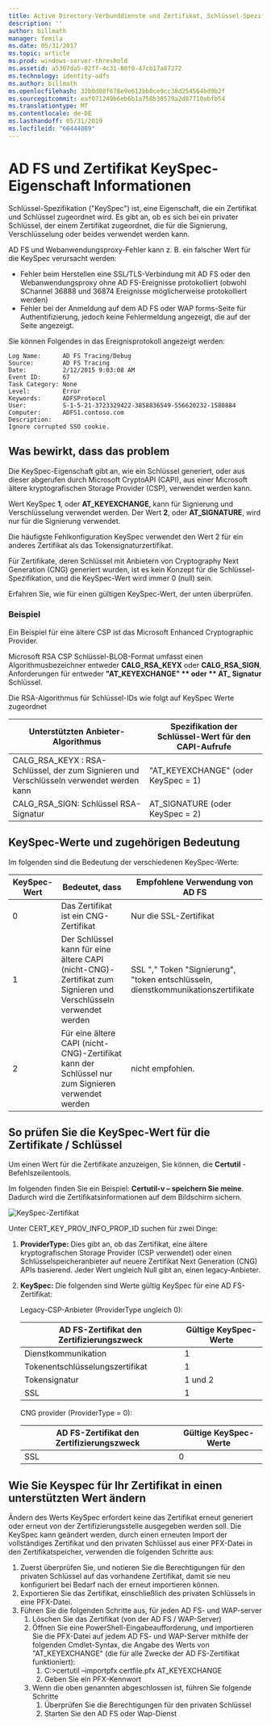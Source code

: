```yaml
---
title: Active Directory-Verbunddienste und Zertifikat, Schlüssel-Spezifikation Eigenschaft Informationen
description: ''
author: billmath
manager: femila
ms.date: 05/31/2017
ms.topic: article
ms.prod: windows-server-threshold
ms.assetid: a5307da5-02ff-4c31-80f0-47cb17a87272
ms.technology: identity-adfs
ms.author: billmath
ms.openlocfilehash: 32b0d08f678e9e612bb0ce9cc38d254564bd9b2f
ms.sourcegitcommit: eaf071249b6eb6b1a758b38579a2d87710abfb54
ms.translationtype: MT
ms.contentlocale: de-DE
ms.lasthandoff: 05/31/2019
ms.locfileid: "66444089"
---
```

# <a name="ad-fs-and-certificate-keyspec-property-information"></a>AD FS und Zertifikat KeySpec-Eigenschaft Informationen
Schlüssel-Spezifikation ("KeySpec") ist, eine Eigenschaft, die ein Zertifikat und Schlüssel zugeordnet wird. Es gibt an, ob es sich bei ein privater Schlüssel, der einem Zertifikat zugeordnet, die für die Signierung, Verschlüsselung oder beides verwendet werden kann.   

AD FS und Webanwendungsproxy-Fehler kann z. B. ein falscher Wert für die KeySpec verursacht werden:


- Fehler beim Herstellen eine SSL/TLS-Verbindung mit AD FS oder den Webanwendungsproxy ohne AD FS-Ereignisse protokolliert (obwohl SChannel 36888 und 36874 Ereignisse möglicherweise protokolliert werden)
- Fehler bei der Anmeldung auf dem AD FS oder WAP forms-Seite für Authentifizierung, jedoch keine Fehlermeldung angezeigt, die auf der Seite angezeigt.

Sie können Folgendes in das Ereignisprotokoll angezeigt werden:

    Log Name:      AD FS Tracing/Debug
    Source:        AD FS Tracing
    Date:          2/12/2015 9:03:08 AM
    Event ID:      67
    Task Category: None
    Level:         Error
    Keywords:      ADFSProtocol
    User:          S-1-5-21-3723329422-3858836549-556620232-1580884
    Computer:      ADFS1.contoso.com
    Description:
    Ignore corrupted SSO cookie.

## <a name="what-causes-the-problem"></a>Was bewirkt, dass das problem
Die KeySpec-Eigenschaft gibt an, wie ein Schlüssel generiert, oder aus dieser abgerufen durch Microsoft CryptoAPI (CAPI), aus einer Microsoft ältere kryptografischen Storage Provider (CSP), verwendet werden kann.

Wert KeySpec **1**, oder **AT_KEYEXCHANGE**, kann für Signierung und Verschlüsselung verwendet werden.  Der Wert **2**, oder **AT_SIGNATURE**, wird nur für die Signierung verwendet.

Die häufigste Fehlkonfiguration KeySpec verwendet den Wert 2 für ein anderes Zertifikat als das Tokensignaturzertifikat.  

Für Zertifikate, deren Schlüssel mit Anbietern von Cryptography Next Generation (CNG) generiert wurden, ist es kein Konzept für die Schlüssel-Spezifikation, und die KeySpec-Wert wird immer 0 (null) sein.

Erfahren Sie, wie für einen gültigen KeySpec-Wert, der unten überprüfen. 

### <a name="example"></a>Beispiel
Ein Beispiel für eine ältere CSP ist das Microsoft Enhanced Cryptographic Provider. 

Microsoft RSA CSP Schlüssel-BLOB-Format umfasst einen Algorithmusbezeichner entweder **CALG_RSA_KEYX** oder **CALG_RSA_SIGN**, Anforderungen für entweder <strong>"AT_KEYEXCHANGE" ** oder ** AT_ Signatur</strong> Schlüssel.

Die RSA-Algorithmus für Schlüssel-IDs wie folgt auf KeySpec Werte zugeordnet

| Unterstützten Anbieter-Algorithmus| Spezifikation der Schlüssel-Wert für den CAPI-Aufrufe |
| --- | --- |
|CALG_RSA_KEYX : RSA-Schlüssel, der zum Signieren und Verschlüsseln verwendet werden kann| "AT_KEYEXCHANGE" (oder KeySpec = 1)|
CALG_RSA_SIGN: Schlüssel RSA-Signatur |AT_SIGNATURE (oder KeySpec = 2)|

## <a name="keyspec-values-and-associated-meanings"></a>KeySpec-Werte und zugehörigen Bedeutung
Im folgenden sind die Bedeutung der verschiedenen KeySpec-Werte:

|KeySpec-Wert|Bedeutet, dass|Empfohlene Verwendung von AD FS|
| --- | --- | --- |
|0|Das Zertifikat ist ein CNG-Zertifikat|Nur die SSL-Zertifikat|
|1|Der Schlüssel kann für eine ältere CAPI (nicht-CNG)-Zertifikat zum Signieren und Verschlüsseln verwendet werden|    SSL "," Token "Signierung", "token entschlüsseln, dienstkommunikationszertifikate|
|2|Für eine ältere CAPI (nicht-CNG)-Zertifikat kann der Schlüssel nur zum Signieren verwendet werden|nicht empfohlen.|

## <a name="how-to-check-the-keyspec-value-for-your-certificates--keys"></a>So prüfen Sie die KeySpec-Wert für die Zertifikate / Schlüssel
Um einen Wert für die Zertifikate anzuzeigen, Sie können, die **Certutil** -Befehlszeilentools.  

Im folgenden finden Sie ein Beispiel: **Certutil-v – speichern Sie meine**.  Dadurch wird die Zertifikatsinformationen auf dem Bildschirm sichern.

![KeySpec-Zertifikat](media/AD-FS-and-KeySpec-Property/keyspec1.png)

Unter CERT_KEY_PROV_INFO_PROP_ID suchen für zwei Dinge:


1. **ProviderType:** Dies gibt an, ob das Zertifikat, eine ältere kryptografischen Storage Provider (CSP verwendet) oder einen Schlüsselspeicheranbieter auf neuere Zertifikat Next Generation (CNG) APIs basierend.  Jeder Wert ungleich Null gibt an, einen legacy-Anbieter.
2. **KeySpec:** Die folgenden sind Werte gültig KeySpec für eine AD FS-Zertifikat:

   Legacy-CSP-Anbieter (ProviderType ungleich 0):

   |AD FS-Zertifikat den Zertifizierungszweck|Gültige KeySpec-Werte|
   | --- | --- |
   |Dienstkommunikation|1|
   |Tokenentschlüsselungszertifikat|1|
   |Tokensignatur|1 und 2|
   |SSL|1|

   CNG provider (ProviderType = 0):

   |AD FS-Zertifikat den Zertifizierungszweck|Gültige KeySpec-Werte|
   | --- | --- |   
   |SSL|0|

## <a name="how-to-change-the-keyspec-for-your-certificate-to-a-supported-value"></a>Wie Sie Keyspec für Ihr Zertifikat in einen unterstützten Wert ändern
Ändern des Werts KeySpec erfordert keine das Zertifikat erneut generiert oder erneut von der Zertifizierungsstelle ausgegeben werden soll.  Die KeySpec kann geändert werden, durch einen erneuten Import der vollständiges Zertifikat und den privaten Schlüssel aus einer PFX-Datei in den Zertifikatspeicher, verwenden die folgenden Schritte aus:


1. Zuerst überprüfen Sie, und notieren Sie die Berechtigungen für den privaten Schlüssel auf das vorhandene Zertifikat, damit sie neu konfiguriert bei Bedarf nach der erneut importieren können.
2. Exportieren Sie das Zertifikat, einschließlich des privaten Schlüssels in eine PFX-Datei.
3. Führen Sie die folgenden Schritte aus, für jeden AD FS- und WAP-server
    1. Löschen Sie das Zertifikat (von der AD FS / WAP-Server)
    2. Öffnen Sie eine PowerShell-Eingabeaufforderung, und importieren Sie die PFX-Datei auf jedem AD FS- und WAP-Server mithilfe der folgenden Cmdlet-Syntax, die Angabe des Werts von "AT_KEYEXCHANGE" (die für alle Zwecke der AD FS-Zertifikat funktioniert):
        1. C:\>certutil –importpfx certfile.pfx AT_KEYEXCHANGE
        2. Geben Sie ein PFX-Kennwort
    3. Wenn die oben genannten abgeschlossen ist, führen Sie folgende Schritte
        1. Überprüfen Sie die Berechtigungen für den privaten Schlüssel
        2. Starten Sie den AD FS oder Wap-Dienst





